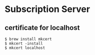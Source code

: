 # Subscription Server

## certificate for localhost

```
$ brew install mkcert
$ mkcert -install
$ mkcert localhost
```
